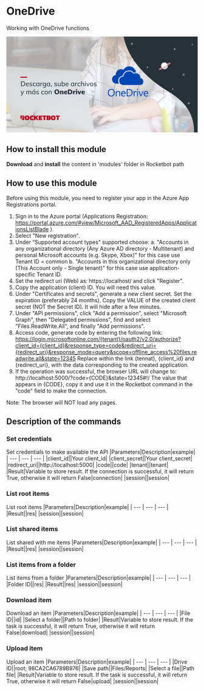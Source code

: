 



# OneDrive
  
Working with OneDrive functions  
  
![banner](imgs/Banner_OneDrive.png)
## How to install this module
  
__Download__ and __install__ the content in 'modules' folder in Rocketbot path  



## How to use this module

Before using this module, you need to register your app in the Azure App Registrations portal.

1. Sign in to the Azure portal (Applications Registration: https://portal.azure.com/#view/Microsoft_AAD_RegisteredApps/ApplicationsListBlade ).
2. Select "New registration".
3. Under “Supported account types” supported choose:
    a. "Accounts in any organizational directory (Any Azure AD directory - Multitenant) and personal Microsoft accounts (e.g. Skype, Xbox)" for this case use Tenant ID = common
    b. "Accounts in this organizational directory only (This Account only - Single tenant)" for this case use application-specific Tenant ID.
4. Set the redirect uri (Web) as: https://localhost/ and click "Register".
5. Copy the application (client) ID. You will need this value.
6. Under "Certificates and secrets", generate a new client secret. Set the expiration (preferably 24 months). Copy the VALUE of the created client secret (NOT the Secret ID). It will hide after a few minutes.
7. Under "API permissions", click "Add a permission", select "Microsoft Graph", then "Delegated permissions", find and select "Files.ReadWrite.All", and finally "Add permissions".
8. Access code, generate code by entering the following link:
https://login.microsoftonline.com/{tenant}/oauth2/v2.0/authorize?client_id={client_id}&response_type=code&redirect_uri={redirect_uri}&response_mode=query&scope=offline_access%20files.readwrite.all&state=12345
Replace within the link {tennat}, {client_id} and {redirect_uri}, with the data corresponding to the created application.
9. If the operation was successful, the browser URL will change to: http://localhost:5000/?code={CODE}&state=12345#!/
The value that appears in {CODE}, copy it and use it in the Rocketbot command in the "code" field to make the connection.

Note: The browser will NOT load any pages.


## Description of the commands

### Set credentials
  
Set credentials to make available the API
|Parameters|Description|example|
| --- | --- | --- |
|client_id||Your client_id|
|client_secret||Your client_secret|
|redirect_uri||http://localhost:5000|
|code||code|
|tenant||tenant|
|Result|Variable to store result. If the connection is successful, it will return True, otherwise it will return False|connection|
|session||session|

### List root items
  
List root items
|Parameters|Description|example|
| --- | --- | --- |
|Result||res|
|session||session|

### List shared items
  
List shared with me items
|Parameters|Description|example|
| --- | --- | --- |
|Result||res|
|session||session|

### List items from a folder
  
List items from a folder
|Parameters|Description|example|
| --- | --- | --- |
|Folder ID||res|
|Result||res|
|session||session|

### Download item
  
Download an item
|Parameters|Description|example|
| --- | --- | --- |
|File ID||id|
|Select a folder||Path to folder|
|Result|Variable to store result. If the task is successful, it will return True, otherwise it will return False|download|
|session||session|

### Upload item
  
Upload an item
|Parameters|Description|example|
| --- | --- | --- |
|Drive ID||root; 98CA2CA6789B976|
|Save path||Files/Reports|
|Select a file||Path file|
|Result|Variable to store result. If the task is successful, it will return True, otherwise it will return False|upload|
|session||session|
